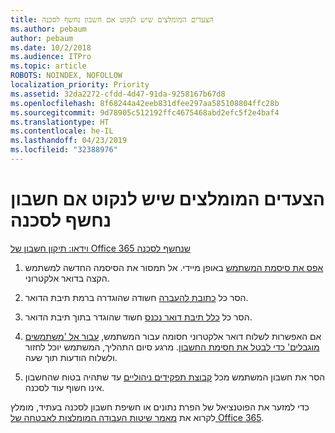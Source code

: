 ```yaml
---
title: הצעדים המומלצים שיש לנקוט אם חשבון נחשף לסכנה
ms.author: pebaum
author: pebaum
ms.date: 10/2/2018
ms.audience: ITPro
ms.topic: article
ROBOTS: NOINDEX, NOFOLLOW
localization_priority: Priority
ms.assetid: 32da2272-cfdd-4d47-91da-9258167b67d8
ms.openlocfilehash: 8f68244a42eeb831dfee297aa585108804ffc28b
ms.sourcegitcommit: 9d78905c512192ffc4675468abd2efc5f2e4baf4
ms.translationtype: HT
ms.contentlocale: he-IL
ms.lasthandoff: 04/23/2019
ms.locfileid: "32388976"
---
```

# <a name="recommended-steps-to-take-if-an-account-is-compromised"></a>הצעדים המומלצים שיש לנקוט אם חשבון נחשף לסכנה

[וידאו: תיקון חשבון של Office 365 שנחשף לסכנה](https://www.microsoft.com/videoplayer/embed/RE2jvOb?pid=ocpVideo0-innerdiv-oneplayer&amp;postJsllMsg=true&amp;maskLevel=20&amp;autoplay=true)
  
1. [אפס את סיסמת המשתמש](https://support.office.com/article/7a5d073b-7fae-4aa5-8f96-9ecd041aba9c) באופן מיידי. אל תמסור את הסיסמה החדשה למשתמש הקצה בדואר אלקטרוני. 
    
2. הסר כל [כתובת להעברה](https://support.office.com/article/ab5eb117-0f22-4fa7-a662-3a6bdb0add74) חשודה שהוגדרה ברמת תיבת הדואר. 
    
3. הסר כל [כלל תיבת דואר נכנס](https://support.office.com/article/1433E3A0-7FB0-4999-B536-50E05CB67FED) חשוד שהוגדר בתוך תיבת הדואר. 
    
4. אם האפשרות לשלוח דואר אלקטרוני חסומה עבור המשתמש, [עבור אל 'משתמשים מוגבלים' כדי לבטל את חסימת החשבון](https://protection.office.com/?hash=/restrictedusers). מרגע סיום התהליך, המשתמש יוכל לחזור ולשלוח הודעות תוך שעה.
    
5. הסר את חשבון המשתמש מכל [קבוצת תפקידים ניהוליים](https://support.office.com/article/eac4d046-1afd-4f1a-85fc-8219c79e1504) עד שתהיה בטוח שהחשבון אינו חשוף עוד לסכנה. 
    
כדי למזער את הפוטנציאל של הפרת נתונים או חשיפת חשבון לסכנה בעתיד, מומלץ לקרוא את [מאמר שיטות העבודה המומלצות לאבטחה של Office 365](https://support.office.com/article/9295e396-e53d-49b9-ae9b-0b5828cdedc3).
  

